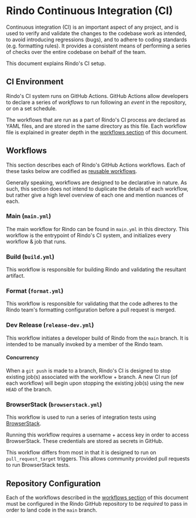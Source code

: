 # Rindo Continuous Integration (CI)

Continuous integration (CI) is an important aspect of any project, and is used to verify and validate the changes to the
codebase work as intended, to avoid introducing regressions (bugs), and to adhere to coding standards (e.g. formatting
rules). It provides a consistent means of performing a series of checks over the entire codebase on behalf of the team.

This document explains Rindo's CI setup. 

## CI Environment

Rindo's CI system runs on GitHub Actions.
GitHub Actions allow developers to declare a series of _workflows_ to run following an _event_ in the repository, or on
a set schedule.

The workflows that are run as a part of Rindo's CI process are declared as YAML files, and are stored in the same
directory as this file.
Each workflow file is explained in greater depth in the [workflows section](#workflows) of this document.

## Workflows

This section describes each of Rindo's GitHub Actions workflows.
Each of these tasks below are codified as [reusable workflows](https://docs.github.com/en/actions/using-workflows/reusing-workflows).

Generally speaking, workflows are designed to be declarative in nature.
As such, this section does not intend to duplicate the details of each workflow, but rather give a high level overview
of each one and mention nuances of each.

### Main (`main.yml`)

The main workflow for Rindo can be found in `main.yml` in this directory.
This workflow is the entrypoint of Rindo's CI system, and initializes every workflow & job that runs.

### Build (`build.yml`)

This workflow is responsible for building Rindo and validating the resultant artifact.

### Format (`format.yml`)

This workflow is responsible for validating that the code adheres to the Rindo team's formatting configuration before
a pull request is merged.

### Dev Release (`release-dev.yml`)

This workflow initiates a developer build of Rindo from the `main` branch.
It is intended to be manually invoked by a member of the Rindo team.

#### Concurrency

When a `git push` is made to a branch, Rindo's CI is designed to stop existing job(s) associated with the workflow + 
branch.
A new CI run (of each workflow) will begin upon stopping the existing job(s) using the new `HEAD` of the branch.

### BrowserStack (`browserstack.yml`)

This workflow is used to run a series of integration tests using [BrowserStack](https://www.browserstack.com).

Running this workflow requires a username + access key in order to access BrowserStack.
These credentials are stored as secrets in GitHub.

This workflow differs from most in that it is designed to run on `pull_request_target` triggers.
This allows community provided pull requests to run BrowserStack tests. 

## Repository Configuration

Each of the workflows described in the [workflows section](#workflows) of this document must be configured in the
Rindo GitHub repository to be _required_ to pass in order to land code in the `main` branch.
